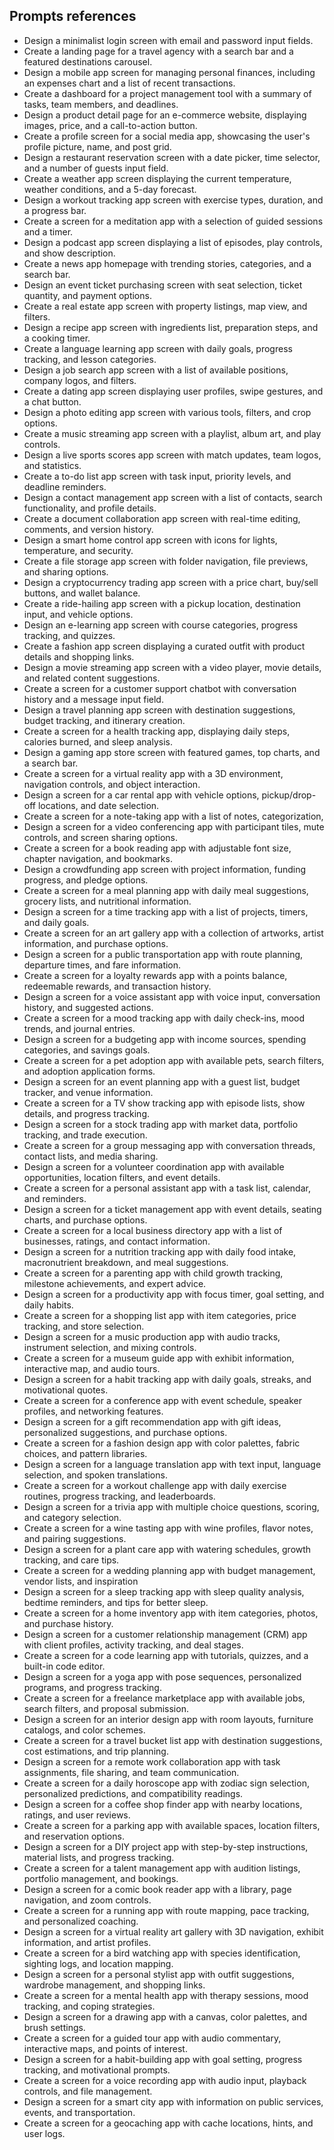 ## Prompts references

- Design a minimalist login screen with email and password input fields.
- Create a landing page for a travel agency with a search bar and a featured destinations carousel.
- Design a mobile app screen for managing personal finances, including an expenses chart and a list of recent transactions.
- Create a dashboard for a project management tool with a summary of tasks, team members, and deadlines.
- Design a product detail page for an e-commerce website, displaying images, price, and a call-to-action button.
- Create a profile screen for a social media app, showcasing the user's profile picture, name, and post grid.
- Design a restaurant reservation screen with a date picker, time selector, and a number of guests input field.
- Create a weather app screen displaying the current temperature, weather conditions, and a 5-day forecast.
- Design a workout tracking app screen with exercise types, duration, and a progress bar.
- Create a screen for a meditation app with a selection of guided sessions and a timer.
- Design a podcast app screen displaying a list of episodes, play controls, and show description.
- Create a news app homepage with trending stories, categories, and a search bar.
- Design an event ticket purchasing screen with seat selection, ticket quantity, and payment options.
- Create a real estate app screen with property listings, map view, and filters.
- Design a recipe app screen with ingredients list, preparation steps, and a cooking timer.
- Create a language learning app screen with daily goals, progress tracking, and lesson categories.
- Design a job search app screen with a list of available positions, company logos, and filters.
- Create a dating app screen displaying user profiles, swipe gestures, and a chat button.
- Design a photo editing app screen with various tools, filters, and crop options.
- Create a music streaming app screen with a playlist, album art, and play controls.
- Design a live sports scores app screen with match updates, team logos, and statistics.
- Create a to-do list app screen with task input, priority levels, and deadline reminders.
- Design a contact management app screen with a list of contacts, search functionality, and profile details.
- Create a document collaboration app screen with real-time editing, comments, and version history.
- Design a smart home control app screen with icons for lights, temperature, and security.
- Create a file storage app screen with folder navigation, file previews, and sharing options.
- Design a cryptocurrency trading app screen with a price chart, buy/sell buttons, and wallet balance.
- Create a ride-hailing app screen with a pickup location, destination input, and vehicle options.
- Design an e-learning app screen with course categories, progress tracking, and quizzes.
- Create a fashion app screen displaying a curated outfit with product details and shopping links.
- Design a movie streaming app screen with a video player, movie details, and related content suggestions.
- Create a screen for a customer support chatbot with conversation history and a message input field.
- Design a travel planning app screen with destination suggestions, budget tracking, and itinerary creation.
- Create a screen for a health tracking app, displaying daily steps, calories burned, and sleep analysis.
- Design a gaming app store screen with featured games, top charts, and a search bar.
- Create a screen for a virtual reality app with a 3D environment, navigation controls, and object interaction.
- Design a screen for a car rental app with vehicle options, pickup/drop-off locations, and date selection.
- Create a screen for a note-taking app with a list of notes, categorization,
- Design a screen for a video conferencing app with participant tiles, mute controls, and screen sharing options.
- Create a screen for a book reading app with adjustable font size, chapter navigation, and bookmarks.
- Design a crowdfunding app screen with project information, funding progress, and pledge options.
- Create a screen for a meal planning app with daily meal suggestions, grocery lists, and nutritional information.
- Design a screen for a time tracking app with a list of projects, timers, and daily goals.
- Create a screen for an art gallery app with a collection of artworks, artist information, and purchase options.
- Design a screen for a public transportation app with route planning, departure times, and fare information.
- Create a screen for a loyalty rewards app with a points balance, redeemable rewards, and transaction history.
- Design a screen for a voice assistant app with voice input, conversation history, and suggested actions.
- Create a screen for a mood tracking app with daily check-ins, mood trends, and journal entries.
- Design a screen for a budgeting app with income sources, spending categories, and savings goals.
- Create a screen for a pet adoption app with available pets, search filters, and adoption application forms.
- Design a screen for an event planning app with a guest list, budget tracker, and venue information.
- Create a screen for a TV show tracking app with episode lists, show details, and progress tracking.
- Design a screen for a stock trading app with market data, portfolio tracking, and trade execution.
- Create a screen for a group messaging app with conversation threads, contact lists, and media sharing.
- Design a screen for a volunteer coordination app with available opportunities, location filters, and event details.
- Create a screen for a personal assistant app with a task list, calendar, and reminders.
- Design a screen for a ticket management app with event details, seating charts, and purchase options.
- Create a screen for a local business directory app with a list of businesses, ratings, and contact information.
- Design a screen for a nutrition tracking app with daily food intake, macronutrient breakdown, and meal suggestions.
- Create a screen for a parenting app with child growth tracking, milestone achievements, and expert advice.
- Design a screen for a productivity app with focus timer, goal setting, and daily habits.
- Create a screen for a shopping list app with item categories, price tracking, and store selection.
- Design a screen for a music production app with audio tracks, instrument selection, and mixing controls.
- Create a screen for a museum guide app with exhibit information, interactive map, and audio tours.
- Design a screen for a habit tracking app with daily goals, streaks, and motivational quotes.
- Create a screen for a conference app with event schedule, speaker profiles, and networking features.
- Design a screen for a gift recommendation app with gift ideas, personalized suggestions, and purchase options.
- Create a screen for a fashion design app with color palettes, fabric choices, and pattern libraries.
- Design a screen for a language translation app with text input, language selection, and spoken translations.
- Create a screen for a workout challenge app with daily exercise routines, progress tracking, and leaderboards.
- Design a screen for a trivia app with multiple choice questions, scoring, and category selection.
- Create a screen for a wine tasting app with wine profiles, flavor notes, and pairing suggestions.
- Design a screen for a plant care app with watering schedules, growth tracking, and care tips.
- Create a screen for a wedding planning app with budget management, vendor lists, and inspiration
- Design a screen for a sleep tracking app with sleep quality analysis, bedtime reminders, and tips for better sleep.
- Create a screen for a home inventory app with item categories, photos, and purchase history.
- Design a screen for a customer relationship management (CRM) app with client profiles, activity tracking, and deal stages.
- Create a screen for a code learning app with tutorials, quizzes, and a built-in code editor.
- Design a screen for a yoga app with pose sequences, personalized programs, and progress tracking.
- Create a screen for a freelance marketplace app with available jobs, search filters, and proposal submission.
- Design a screen for an interior design app with room layouts, furniture catalogs, and color schemes.
- Create a screen for a travel bucket list app with destination suggestions, cost estimations, and trip planning.
- Design a screen for a remote work collaboration app with task assignments, file sharing, and team communication.
- Create a screen for a daily horoscope app with zodiac sign selection, personalized predictions, and compatibility readings.
- Design a screen for a coffee shop finder app with nearby locations, ratings, and user reviews.
- Create a screen for a parking app with available spaces, location filters, and reservation options.
- Design a screen for a DIY project app with step-by-step instructions, material lists, and progress tracking.
- Create a screen for a talent management app with audition listings, portfolio management, and bookings.
- Design a screen for a comic book reader app with a library, page navigation, and zoom controls.
- Create a screen for a running app with route mapping, pace tracking, and personalized coaching.
- Design a screen for a virtual reality art gallery with 3D navigation, exhibit information, and artist profiles.
- Create a screen for a bird watching app with species identification, sighting logs, and location mapping.
- Design a screen for a personal stylist app with outfit suggestions, wardrobe management, and shopping links.
- Create a screen for a mental health app with therapy sessions, mood tracking, and coping strategies.
- Design a screen for a drawing app with a canvas, color palettes, and brush settings.
- Create a screen for a guided tour app with audio commentary, interactive maps, and points of interest.
- Design a screen for a habit-building app with goal setting, progress tracking, and motivational prompts.
- Create a screen for a voice recording app with audio input, playback controls, and file management.
- Design a screen for a smart city app with information on public services, events, and transportation.
- Create a screen for a geocaching app with cache locations, hints, and user logs.

